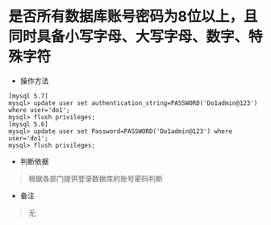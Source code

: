 # 是否所有数据库账号密码为8位以上，且同时具备小写字母、大写字母、数字、特殊字符

- 操作方法
```
[mysql 5.7]
mysql> update user set authentication_string=PASSWORD('Do1admin@123') where user='do1';
mysql> flush privileges;
[mysql 5.6]
mysql> update user set Password=PASSWORD('Do1admin@123') where user='do1';
mysql> flush privileges;
```

- 判断依据
> 根据各部门提供登录数据库的账号密码判断

- 备注
> 无

